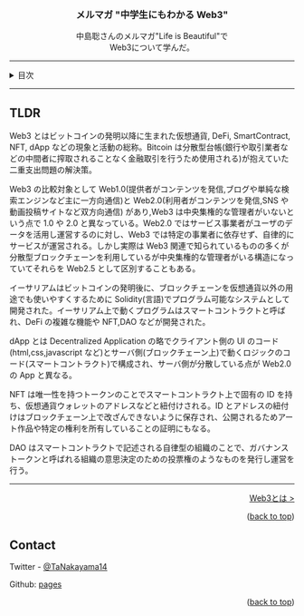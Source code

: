 <a name="readme-top"></a>

<!-- PROJECT LOGO -->
<br />
<div align="center">
  <!-- <a href="https://github.com/github_username/repo_name">
    <img src="images/logo.png" alt="Logo" width="80" height="80">
  </a> -->

<h3 align="center">メルマガ "中学生にもわかる Web3"</h3>

  <p align="center">
    中島聡さんのメルマガ"Life is Beautiful"で<br>
    Web3について学んだ。
    <br />
  </p>
</div>

---

<!-- TABLE OF CONTENTS -->
<details>
  <summary>目次</summary>
  <ol>
    <li>
      <a href="#tldr">TLDR</a>
    </li>
    <li>
      <a href="./what-is-web3.md">Web3とは</a>
      <ul>
        <li><a href="#">Web3</a></li>
        <li><a href="#">Web2.5</a></li>
        <li><a href="#">Web2.0</a></li>
      </ul>
    </li>
    <li><a href="#">Bitcoin</a></li>
    <li><a href="#">Ethereum</a></li>
    <li><a href="#">DeFi</a></li>
    <li><a href="#">NFT</a></li>
    <li><a href="#">DAO</a></li>
    <li><a href="#">ファンド(a16z)</a></li>
    <li><a href="#">Web3 学習法</a></li>
    <li><a href="#">感想</a></li>
    <li><a href="#">参照</a></li>
  </ol>
</details>

---

## TLDR

Web3 とはビットコインの発明以降に生まれた仮想通貨, DeFi, SmartContract, NFT, dApp などの現象と活動の総称。Bitcoin は分散型台帳(銀行や取引業者などの中間者に搾取されることなく金融取引を行うため使用される)が抱えていた二重支出問題の解決策。

Web3 の比較対象として Web1.0(提供者がコンテンツを発信,ブログや単純な検索エンジンなど主に一方向通信)と Web2.0(利用者がコンテンツを発信,SNS や動画投稿サイトなど双方向通信) があり,Web3 は中央集権的な管理者がいないという点で 1.0 や 2.0 と異なっている。Web2.0 ではサービス事業者がユーザのデータを活用し運営するのに対し、Web3 では特定の事業者に依存せず、自律的にサービスが運営される。しかし実際は Web3 関連で知られているものの多くが分散型ブロックチェーンを利用しているが中央集権的な管理者がいる構造になっていてそれらを Web2.5 として区別することもある。

イーサリアムはビットコインの発明後に、ブロックチェーンを仮想通貨以外の用途でも使いやすくするために Solidity(言語)でプログラム可能なシステムとして開発された。イーサリアム上で動くプログラムはスマートコントラクトと呼ばれ、DeFi の複雑な機能や NFT,DAO などが開発された。

dApp とは Decentralized Application の略でクライアント側の UI のコード(html,css,javascript など)とサーバ側(ブロックチェーン上)で動くロジックのコード(スマートコントラクト)で構成され、サーバ側が分散している点が Web2.0 の App と異なる。

NFT は唯一性を持つトークンのことでスマートコントラクト上で固有の ID を持ち、仮想通貨ウォレットのアドレスなどと紐付けされる。ID とアドレスの紐付けはブロックチェーン上で改ざんできないように保存され、公開されるためアート作品や特定の権利を所有していることの証明にもなる。

DAO はスマートコントラクトで記述される自律型の組織のことで、ガバナンストークンと呼ばれる組織の意思決定のための投票権のようなものを発行し運営を行う。

---

<p align="right"><a href="./what-is-web3.md">Web3とは ></a></p>

<p align="right">(<a href="#readme-top">back to top</a>)</p>

<!-- CONTACT -->

## Contact

Twitter - [@TaNakayama14](https://twitter.com/TaNakayama14)

Github: [pages](https://github.com/tnakayama256/tnakayama256.github.io)

<p align="right">(<a href="#readme-top">back to top</a>)</p>

<!-- ACKNOWLEDGMENTS -->

<!-- ## Acknowledgments
-   []() -->

<!-- MARKDOWN LINKS & IMAGES -->
<!-- https://www.markdownguide.org/basic-syntax/#reference-style-links -->
